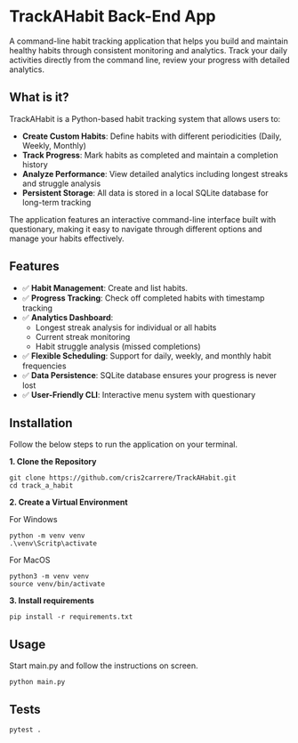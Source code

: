 # TrackAHabit Back-End App

A command-line habit tracking application that helps you build and maintain healthy habits through consistent monitoring and analytics. Track your daily activities directly from the command line, review your progress with detailed analytics.

## What is it?

TrackAHabit is a Python-based habit tracking system that allows users to:

- **Create Custom Habits**: Define habits with different periodicities (Daily, Weekly, Monthly)
- **Track Progress**: Mark habits as completed and maintain a completion history
- **Analyze Performance**: View detailed analytics including longest streaks and struggle analysis
- **Persistent Storage**: All data is stored in a local SQLite database for long-term tracking

The application features an interactive command-line interface built with questionary, making it easy to navigate through different options and manage your habits effectively.

## Features

- ✅ **Habit Management**: Create and list habits.
- ✅ **Progress Tracking**: Check off completed habits with timestamp tracking
- ✅ **Analytics Dashboard**: 
  - Longest streak analysis for individual or all habits
  - Current streak monitoring
  - Habit struggle analysis (missed completions)
- ✅ **Flexible Scheduling**: Support for daily, weekly, and monthly habit frequencies
- ✅ **Data Persistence**: SQLite database ensures your progress is never lost
- ✅ **User-Friendly CLI**: Interactive menu system with questionary

## Installation

Follow the below steps to run the application on your terminal.

**1. Clone the Repository**

``` shell
git clone https://github.com/cris2carrere/TrackAHabit.git
cd track_a_habit
```

**2. Create a Virtual Environment**

For Windows
``` shell
python -m venv venv
.\venv\Scritp\activate
```

For MacOS
``` shell
python3 -m venv venv
source venv/bin/activate
```

**3. Install requirements**

``` shell
pip install -r requirements.txt
```

## Usage

Start main.py and follow the instructions on screen.

```shell
python main.py
```

## Tests

```shell
pytest .
````

